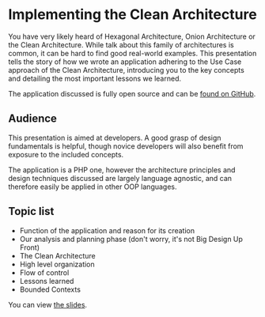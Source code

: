 # Implementing the Clean Architecture

You have very likely heard of Hexagonal Architecture, Onion Architecture or the Clean Architecture.
While talk about this family of architectures is common, it can be hard to find good real-world examples.
This presentation tells the story of how we wrote an application adhering to the Use Case approach of
the Clean Architecture, introducing you to the key concepts and detailing the most important lessons
we learned.

The application discussed is fully open source and can be [found on GitHub](https://github.com/wmde/FundraisingFrontend).

## Audience

This presentation is aimed at developers. A good grasp of design fundamentals is helpful, though novice
developers will also benefit from exposure to the included concepts.

The application is a PHP one, however the architecture principles and design techniques discussed are largely
language agnostic, and can therefore easily be applied in other OOP languages.

## Topic list

* Function of the application and reason for its creation
* Our analysis and planning phase (don't worry, it's not Big Design Up Front)
* The Clean Architecture
* High level organization
* Flow of control
* Lessons learned
* Bounded Contexts


You can view [the slides](https://wmde.github.io/fun-architecture/).